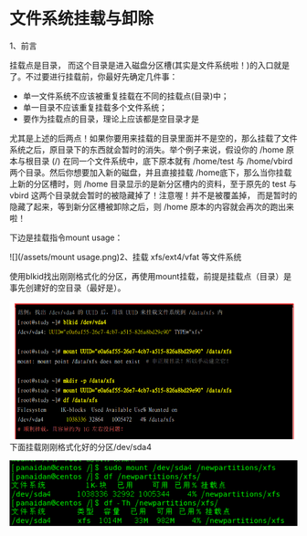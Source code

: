# 文件系统挂载与卸除

1、前言

挂载点是目录， 而这个目录是进入磁盘分区槽\(其实是文件系统啦！\)的入口就是了。不过要进行挂载前，你最好先确定几件事：

* 单一文件系统不应该被重复挂载在不同的挂载点\(目录\)中；
* 单一目录不应该重复挂载多个文件系统；
* 要作为挂载点的目录，理论上应该都是空目录才是

尤其是上述的后两点！如果你要用来挂载的目录里面并不是空的，那么挂载了文件系统之后，原目录下的东西就会暂时的消失。举个例子来说，假设你的 /home 原本与根目录 \(/\) 在同一个文件系统中，底下原本就有 /home/test 与 /home/vbird 两个目录。然后你想要加入新的磁盘，并且直接挂载 /home底下，那么当你挂载上新的分区槽时，则 /home 目录显示的是新分区槽内的资料，至于原先的 test 与vbird 这两个目录就会暂时的被隐藏掉了！注意喔！并不是被覆盖掉， 而是暂时的隐藏了起来，等到新分区槽被卸除之后，则 /home 原本的内容就会再次的跑出来啦！

下边是挂载指令mount usage：

![](/assets/mount usage.png)2、挂载 xfs/ext4/vfat 等文件系统

使用blkid找出刚刚格式化的分区，再使用mount挂载，前提是挂载点（目录）是事先创建好的空目录（最好是）。

![](/assets/挂载xfs文件系统.png)下面挂载刚刚格式化好的分区/dev/sda4

![](/assets/挂载sda4.png)



